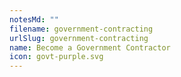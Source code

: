 ```yaml
---
notesMd: ""
filename: government-contracting
urlSlug: government-contracting
name: Become a Government Contractor
icon: govt-purple.svg
---
```

